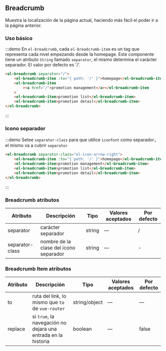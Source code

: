 ## Breadcrumb

Muestra la localización de la página actual, haciendo más fácil el poder ir a la página anterior.

### Uso básico

:::demo En `el-breadcrumb`, cada `el-breadcrumb-item` es un tag que representa cada nivel empezando desde la homepage. Este componente tiene un atributo `String` llamado `separator`, el mismo determina el carácter separador. El valor por defecto es '/'.

```html
<el-breadcrumb separator="/">
	<el-breadcrumb-item :to="{ path: '/' }">homepage</el-breadcrumb-item>
	<el-breadcrumb-item
		><a href="/">promotion management</a></el-breadcrumb-item
	>
	<el-breadcrumb-item>promotion list</el-breadcrumb-item>
	<el-breadcrumb-item>promotion detail</el-breadcrumb-item>
</el-breadcrumb>
```

:::

### Icono separador

:::demo Setee `separator-class` para que utilice `iconfont` como separador，el mismo va a cubrir `separator`

```html
<el-breadcrumb separator-class="el-icon-arrow-right">
	<el-breadcrumb-item :to="{ path: '/' }">homepage</el-breadcrumb-item>
	<el-breadcrumb-item>promotion management</el-breadcrumb-item>
	<el-breadcrumb-item>promotion list</el-breadcrumb-item>
	<el-breadcrumb-item>promotion detail</el-breadcrumb-item>
</el-breadcrumb>
```

:::

### Breadcrumb atributos

| Atributo        | Descripción                            | Tipo   | Valores aceptados | Por defecto |
| --------------- | -------------------------------------- | ------ | ----------------- | ----------- |
| separator       | carácter separador                     | string | —                 | /           |
| separator-class | nombre de la clase del icono separador | string | —                 | -           |

### Breadcrumb Item atributos

| Atributo | Descripción                                                   | Tipo          | Valores aceptados | Por defecto |
| -------- | ------------------------------------------------------------- | ------------- | ----------------- | ----------- |
| to       | ruta del link, lo mismo que `to` de `vue-router`              | string/object | —                 | —           |
| replace  | si `true`, la navegación no dejara una entrada en la historia | boolean       | —                 | false       |
